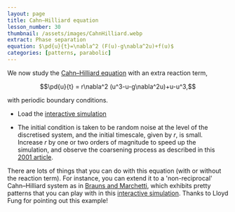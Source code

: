 ```yaml
---
layout: page
title: Cahn–Hilliard equation
lesson_number: 30
thumbnail: /assets/images/CahnHilliard.webp
extract: Phase separation
equation: $\pd{u}{t}=\nabla^2 (F(u)-g\nabla^2u)+f(u)$
categories: [patterns, parabolic]
---
```


We now study the [Cahn–Hilliard equation](https://en.wikipedia.org/wiki/Cahn%E2%80%93Hilliard_equation) with an extra reaction term,

$$\pd{u}{t} = r\nabla^2 (u^3-u-g\nabla^2u)+u-u^3,$$

with periodic boundary conditions.

- Load the [interactive simulation](/sim/?preset=CahnHilliard)

- The initial condition is taken to be random noise at the level of the discretised system, and the initial timescale, given by $r$, is small. Increase $r$ by one or two orders of magnitude to speed up the simulation, and observe the coarsening process as described in this [2001 article](https://people.maths.ox.ac.uk/trefethen/pdectb/cahn2.pdf).

There are lots of things that you can do with this equation (with or without the reaction term). For instance, you can extend it to a 'non-reciprocal' Cahn–Hilliard system as in [Brauns and Marchetti](https://doi.org/10.1103/PhysRevX.14.021014), which exhibits pretty patterns that you can play with in this [interactive simulation](/sim/?preset=CahnHilliardNonreciprocal). Thanks to Lloyd Fung for pointing out this example!


